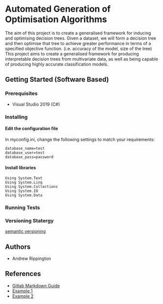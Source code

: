 # Automated Generation of Optimisation Algorithms
The aim of this project is to create a generalised framework for inducing and optimising decision trees.
Given a dataset, we will form a decision tree and then optimise that tree to achieve greater performance in terms of a specified objective function. (i.e. accuracy of the model, size of the tree)
This project aims to create a generalised framework for producing interpretable decision trees from multivariate data, as well as being capable of producing highly accurate classification models. 

## Getting Started (Software Based)

### Prerequisites

* Visual Studio 2019 (C#)

### Installing


#### Edit the configuration file
In myconfig.ini, change the following settings to match your requirements:

```
database_name=test
database_user=test
database_pass=password
```

#### Install libraries 
```
Using System.Text
Using System.Linq
Using System.Collections
Using System.IO
Using System.Data
```
### Running Tests

### Versioning Statergy
[semantic versioning](https://semver.org/)

## Authors
* Andrew Rippington

## References
* [Gitlab Markdown Guide](https://docs.gitlab.com/ee/user/markdown.html)
* [Example 1](https://github.com/erasmus-without-paper/ewp-specs-sec-intro/tree/v2.0.2)
* [Example 2](https://github.com/erasmus-without-paper/ewp-specs-architecture/tree/v1.10.0)